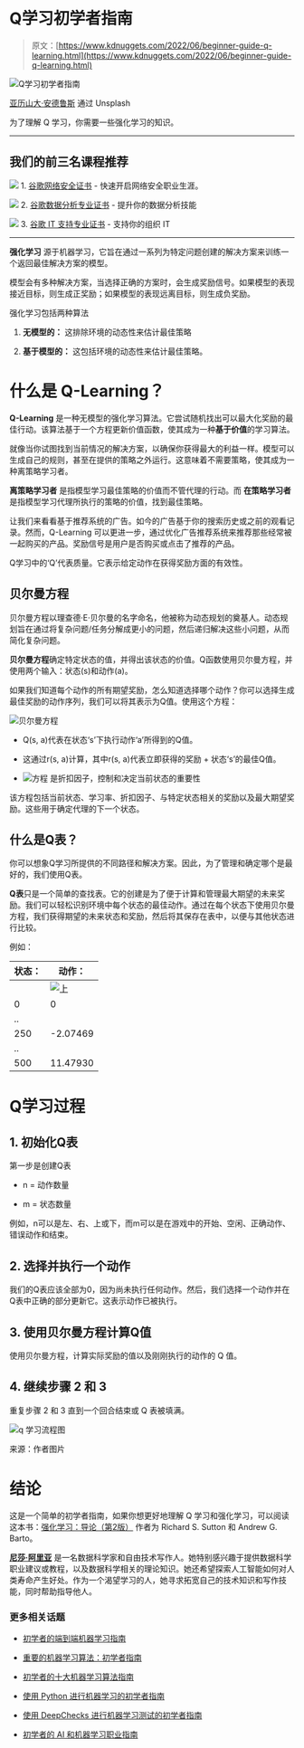# Q学习初学者指南

> 原文：[https://www.kdnuggets.com/2022/06/beginner-guide-q-learning.html](https://www.kdnuggets.com/2022/06/beginner-guide-q-learning.html)

![Q学习初学者指南](../Images/7fd8fd599940431a0cdca357f7474ae8.png)

[亚历山大·安德鲁斯](https://unsplash.com/@alex_andrews) 通过 Unsplash

为了理解 Q 学习，你需要一些强化学习的知识。

* * *

## 我们的前三名课程推荐

![](../Images/0244c01ba9267c002ef39d4907e0b8fb.png) 1\. [谷歌网络安全证书](https://www.kdnuggets.com/google-cybersecurity) - 快速开启网络安全职业生涯。

![](../Images/e225c49c3c91745821c8c0368bf04711.png) 2\. [谷歌数据分析专业证书](https://www.kdnuggets.com/google-data-analytics) - 提升你的数据分析技能

![](../Images/0244c01ba9267c002ef39d4907e0b8fb.png) 3\. [谷歌 IT 支持专业证书](https://www.kdnuggets.com/google-itsupport) - 支持你的组织 IT

* * *

**强化学习** 源于机器学习，它旨在通过一系列为特定问题创建的解决方案来训练一个返回最佳解决方案的模型。

模型会有多种解决方案，当选择正确的方案时，会生成奖励信号。如果模型的表现接近目标，则生成正奖励；如果模型的表现远离目标，则生成负奖励。

强化学习包括两种算法

1.  **无模型的：** 这排除环境的动态性来估计最佳策略

1.  **基于模型的：** 这包括环境的动态性来估计最佳策略。

# 什么是 Q-Learning？

**Q-Learning** 是一种无模型的强化学习算法。它尝试随机找出可以最大化奖励的最佳行动。该算法基于一个方程更新价值函数，使其成为一种**基于价值**的学习算法。

就像当你试图找到当前情况的解决方案，以确保你获得最大的利益一样。模型可以生成自己的规则，甚至在提供的策略之外运行。这意味着不需要策略，使其成为一种离策略学习者。

**离策略学习者** 是指模型学习最佳策略的价值而不管代理的行动。而 **在策略学习者** 是指模型学习代理所执行的策略的价值，找到最佳策略。

让我们来看看基于推荐系统的广告。如今的广告基于你的搜索历史或之前的观看记录。然而，Q-Learning 可以更进一步，通过优化广告推荐系统来推荐那些经常被一起购买的产品。奖励信号是用户是否购买或点击了推荐的产品。

Q学习中的‘Q’代表质量。它表示给定动作在获得奖励方面的有效性。

## 贝尔曼方程

贝尔曼方程以理查德·E·贝尔曼的名字命名，他被称为动态规划的奠基人。动态规划旨在通过将复杂问题/任务分解成更小的问题，然后递归解决这些小问题，从而简化复杂问题。

**贝尔曼方程**确定特定状态的值，并得出该状态的价值。Q函数使用贝尔曼方程，并使用两个输入：状态(s)和动作(a)。

如果我们知道每个动作的所有期望奖励，怎么知道选择哪个动作？你可以选择生成最佳奖励的动作序列，我们可以将其表示为Q值。使用这个方程：

![贝尔曼方程](../Images/290b2262c96c6d736f883046cbf52273.png)

+   Q(s, a)代表在状态‘s’下执行动作‘a’所得到的Q值。

+   这通过r(s, a)计算，其中r(s, a)代表立即获得的奖励 + 状态‘s’的最佳Q值。

+   ![方程](../Images/3ed6fc16fb7ad00b363f9819c310dc0b.png) 是折扣因子，控制和决定当前状态的重要性

该方程包括当前状态、学习率、折扣因子、与特定状态相关的奖励以及最大期望奖励。这些用于确定代理的下一个状态。

## 什么是Q表？

你可以想象Q学习所提供的不同路径和解决方案。因此，为了管理和确定哪个是最好的，我们使用Q表。

**Q表**只是一个简单的查找表。它的创建是为了便于计算和管理最大期望的未来奖励。我们可以轻松识别环境中每个状态的最佳动作。通过在每个状态下使用贝尔曼方程，我们获得期望的未来状态和奖励，然后将其保存在表中，以便与其他状态进行比较。

例如：

| **状态：** | **动作：** |
| --- | --- |
|  | ![上](../Images/bcb34682015d5ea4cc26d99c09f29582.png) | ![下](../Images/debf225a26fbacce2c4ec53046250054.png) | ![右](../Images/0da7cb1170753229a83fadd201a3e542.png) | ![左](../Images/3b29475fcaa612f8eac811c79149eb41.png) |
| 0 | 0 | 1 | 0 | 0 |
| .. |  |  |  |  |
| 250 | -2.07469 | -2.34655 | -1.99878 | -2.03458 |
| .. |  |  |  |  |
| 500 | 11.47930 | 7.23467 | 13.47290 | 9.53478 |

# Q学习过程

## 1\. 初始化Q表

第一步是创建Q表

+   n = 动作数量

+   m = 状态数量

例如，n可以是左、右、上或下，而m可以是在游戏中的开始、空闲、正确动作、错误动作和结束。

## 2\. 选择并执行一个动作

我们的Q表应该全部为0，因为尚未执行任何动作。然后，我们选择一个动作并在Q表中正确的部分更新它。这表示动作已被执行。

## 3\. 使用贝尔曼方程计算Q值

使用贝尔曼方程，计算实际奖励的值以及刚刚执行的动作的 Q 值。

## 4\. 继续步骤 2 和 3

重复步骤 2 和 3 直到一个回合结束或 Q 表被填满。

![q 学习流程图](../Images/4f3743ac9dded346f3b4b2cb7b6ec51d.png)

来源：作者图片

# 结论

这是一个简单的初学者指南，如果你想更好地理解 Q 学习和强化学习，可以阅读这本书：[强化学习：导论（第2版）](https://www.amazon.com/dp/0262039249/) 作者为 Richard S. Sutton 和 Andrew G. Barto。

**[尼莎·阿里亚](https://www.linkedin.com/in/nisha-arya-ahmed/)** 是一名数据科学家和自由技术写作人。她特别感兴趣于提供数据科学职业建议或教程，以及数据科学相关的理论知识。她还希望探索人工智能如何对人类寿命产生好处。作为一个渴望学习的人，她寻求拓宽自己的技术知识和写作技能，同时帮助指导他人。

### 更多相关话题

+   [初学者的端到端机器学习指南](https://www.kdnuggets.com/2021/12/beginner-guide-end-end-machine-learning.html)

+   [重要的机器学习算法：初学者指南](https://www.kdnuggets.com/2021/05/essential-machine-learning-algorithms-beginners.html)

+   [初学者的十大机器学习算法指南](https://www.kdnuggets.com/a-beginner-guide-to-the-top-10-machine-learning-algorithms)

+   [使用 Python 进行机器学习的初学者指南](https://www.kdnuggets.com/beginners-guide-to-machine-learning-with-python)

+   [使用 DeepChecks 进行机器学习测试的初学者指南](https://www.kdnuggets.com/beginners-guide-to-machine-learning-testing-with-deepchecks)

+   [初学者的 AI 和机器学习职业指南](https://www.kdnuggets.com/beginners-guide-to-careers-in-ai-and-machine-learning)
